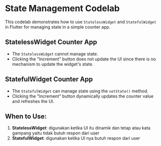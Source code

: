 # State Management Codelab

This codelab demonstrates how to use `StatelessWidget` and `StatefulWidget` in Flutter for managing state in a simple counter app.

## StatelessWidget Counter App
- The `StatelessWidget` cannot manage state.
- Clicking the "Increment" button does not update the UI since there is no mechanism to update the widget's state.

## StatefulWidget Counter App
- The `StatefulWidget` can manage state using the `setState()` method.
- Clicking the "Increment" button dynamically updates the counter value and refreshes the UI.

## When to Use:
1. **StatelessWidget**: digunakan ketika UI itu dinamik dan tetap atau kata gampang yaitu tidak butuh respon dari user
2. **StatefulWidget**: digunakan ketika UI nya butuh respon dari user
